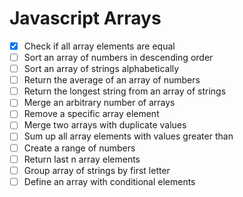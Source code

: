 # Javascript Arrays

- [x] Check if all array elements are equal
- [ ] Sort an array of numbers in descending order
- [ ] Sort an array of strings alphabetically
- [ ] Return the average of an array of numbers
- [ ] Return the longest string from an array of strings
- [ ] Merge an arbitrary number of arrays
- [ ] Remove a specific array element
- [ ] Merge two arrays with duplicate values
- [ ] Sum up all array elements with values greater than
- [ ] Create a range of numbers
- [ ] Return last n array elements
- [ ] Group array of strings by first letter
- [ ] Define an array with conditional elements